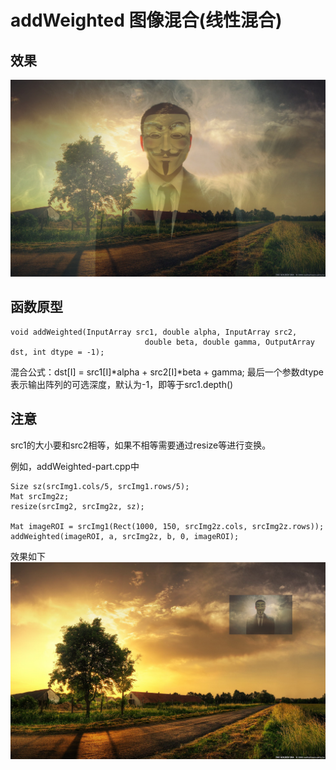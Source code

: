 # addWeighted 图像混合(线性混合)
## 效果
![线性混合](./addWeighted.jpg)

## 函数原型
```
void addWeighted(InputArray src1, double alpha, InputArray src2,
                              double beta, double gamma, OutputArray dst, int dtype = -1);
```
混合公式：dst[I] = src1[I]\*alpha + src2[I]\*beta + gamma;
最后一个参数dtype表示输出阵列的可选深度，默认为-1，即等于src1.depth()

## 注意
src1的大小要和src2相等，如果不相等需要通过resize等进行变换。

例如，addWeighted-part.cpp中
```
Size sz(srcImg1.cols/5, srcImg1.rows/5);
Mat srcImg2z;
resize(srcImg2, srcImg2z, sz);

Mat imageROI = srcImg1(Rect(1000, 150, srcImg2z.cols, srcImg2z.rows));
addWeighted(imageROI, a, srcImg2z, b, 0, imageROI);
```
效果如下
![addWeighted-part](./addWeighted-part.jpg)
